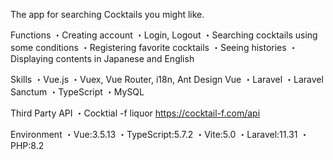 The app for searching Cocktails you might like.

Functions
・Creating account
・Login, Logout
・Searching cocktails using some conditions
・Registering favorite cocktails
・Seeing histories
・Displaying contents in Japanese and English

Skills
・Vue.js
・Vuex, Vue Router, i18n, Ant Design Vue
・Laravel
・Laravel Sanctum
・TypeScript
・MySQL

Third Party API
・Cocktial -f liquor
    https://cocktail-f.com/api

Environment
・Vue:3.5.13
・TypeScript:5.7.2
・Vite:5.0
・Laravel:11.31
・PHP:8.2
